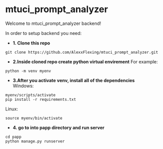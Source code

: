 # mtuci_prompt_analyzer
Welcome to mtuci_prompt_analyzer backend!

In order to setup backend you need:

 - **1. Clone this repo**
```
git clone https://github.com/AlexxFlexing/mtuci_prompt_analyzer.git
```
 - **2.Inside cloned repo create python virtual envirement**
  For example:
```
python -m venv myenv
```
- **3.After you activate venv, install all of the dependencies**  
Windows:
```
myenv/scripts/activate
pip install -r requirements.txt  
```  
Linux:
```
source myenv/bin/activate
```
- **4. go to into papp directory and run server**
```
cd papp
python manage.py runserver
```
